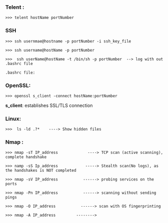 
### Telent :

    >>> telent hostName portNumber






### SSH

    >>> ssh usernmae@hostname -p portNumber -i ssh_key_file
    
    >>> ssh username@hostName -p portNumber 
    
    >>>  ssh userName@hostName -t /bin/sh -p portNumber  --> log with out .bashrc file
    
    .bashrc file: 
    
    
    
    
### OpenSSL:

    >>> openssl s_client -connect hostName:portNumber
    
    
__s_client__: establishes SSL/TLS connection



### Linux:
 
    >>>  ls -ld .?*    ----> Show hidden files 


### Nmap :

    >>> nmap -sT IP_address             ----> TCP scan (active scanning), complete handshake
    
    >>> namp -sS Ip_address            -----> Stealth scan(No logs), as the handshakes is NOT completed 
    
    >>> nmap -sV IP_address           ------> probing services on the ports
    
    >>> nmap -Pn IP_address           ------> scanning without sending pings 
    
    >>> nmap -O IP_address           ------> scan with OS fingerprinting 
    
    >>> nmap -A IP_address         --------> 
    
